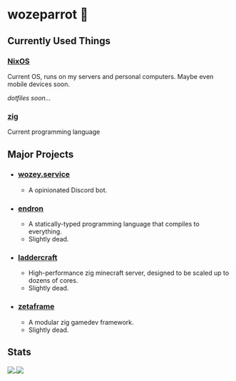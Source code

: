 # wozeparrot :parrot:

## Currently Used Things

### [NixOS](https://nixos.org/)

Current OS, runs on my servers and personal computers. Maybe even mobile devices soon.

*dotfiles soon...*

### [zig](https://ziglang.org/)

Current programming language

## Major Projects

- ### [wozey.service](https://github.com/wozeparrot/wozey.service)
  - A opinionated Discord bot.
- ### [endron](https://github.com/wozeparrot/endron)
  - A statically-typed programming language that compiles to everything.
  - Slightly dead.
- ### [laddercraft](https://github.com/wozeparrot/laddercraft)
  - High-performance zig minecraft server, designed to be scaled up to dozens of cores.
  - Slightly dead.
- ### [zetaframe](https://github.com/zetaframe)
  - A modular zig gamedev framework.
  - Slightly dead.

## Stats

<a href="https://github.com/wozeparrot">
  <img align="center" src="https://github-readme-stats.vercel.app/api/top-langs/?username=wozeparrot&count_private=true&langs_count=6&hide_border=true&bg_color=90,d6c4ec,9588cc,1164b3,00336c&text_color=fff&title_color=1164b3&border_radius=0"/>
</a>

<a href="https://github.com/wozeparrot">
  <img align="center" src="https://images.unsplash.com/photo-1554310603-d39d43033735?ixid=MnwxMjA3fDB8MHxwaG90by1wYWdlfHx8fGVufDB8fHx8&ixlib=rb-1.2.1&auto=format&fit=crop&h=322&q=80"/>
</a>
